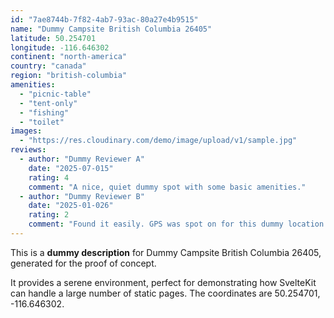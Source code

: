 ```yaml
---
id: "7ae8744b-7f82-4ab7-93ac-80a27e4b9515"
name: "Dummy Campsite British Columbia 26405"
latitude: 50.254701
longitude: -116.646302
continent: "north-america"
country: "canada"
region: "british-columbia"
amenities:
  - "picnic-table"
  - "tent-only"
  - "fishing"
  - "toilet"
images:
  - "https://res.cloudinary.com/demo/image/upload/v1/sample.jpg"
reviews:
  - author: "Dummy Reviewer A"
    date: "2025-07-015"
    rating: 4
    comment: "A nice, quiet dummy spot with some basic amenities."
  - author: "Dummy Reviewer B"
    date: "2025-01-026"
    rating: 2
    comment: "Found it easily. GPS was spot on for this dummy location."
---
```


This is a **dummy description** for Dummy Campsite British Columbia 26405, generated for the proof of concept.

It provides a serene environment, perfect for demonstrating how SvelteKit can handle a large number of static pages. The coordinates are 50.254701, -116.646302.
